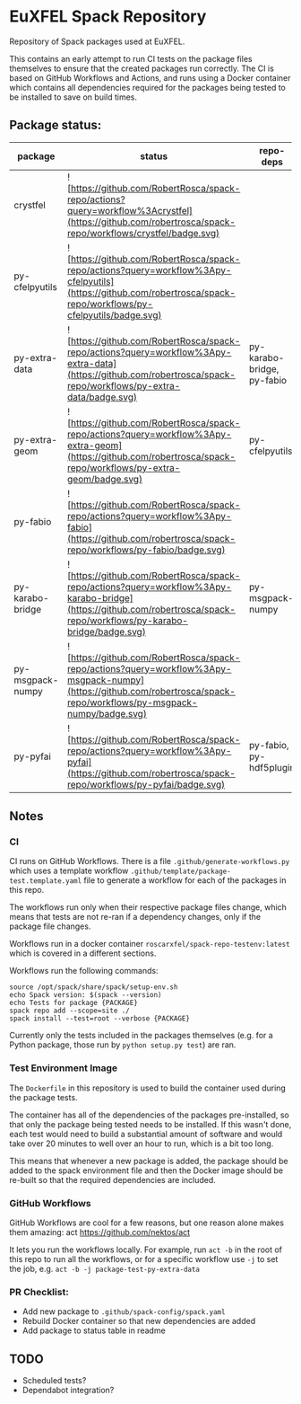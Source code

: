 #  EuXFEL Spack Repository

Repository of Spack packages used at EuXFEL.

This contains an early attempt to run CI tests on the package files themselves
to ensure that the created packages run correctly. The CI is based on GitHub
Workflows and Actions, and runs using a Docker container which contains all
dependencies required for the packages being tested to be installed to save on
build times.

## Package status:

| package          | status                                                                              | repo-deps                   | notes |
|------------------|-------------------------------------------------------------------------------------|-----------------------------|-------|
| crystfel         | ![https://github.com/RobertRosca/spack-repo/actions?query=workflow%3Acrystfel](https://github.com/robertrosca/spack-repo/workflows/crystfel/badge.svg)         |                             | wip   |
| py-cfelpyutils   | ![https://github.com/RobertRosca/spack-repo/actions?query=workflow%3Apy-cfelpyutils](https://github.com/robertrosca/spack-repo/workflows/py-cfelpyutils/badge.svg)   |                             | wip   |
| py-extra-data    | ![https://github.com/RobertRosca/spack-repo/actions?query=workflow%3Apy-extra-data](https://github.com/robertrosca/spack-repo/workflows/py-extra-data/badge.svg)    | py-karabo-bridge, py-fabio  | wip   |
| py-extra-geom    | ![https://github.com/RobertRosca/spack-repo/actions?query=workflow%3Apy-extra-geom](https://github.com/robertrosca/spack-repo/workflows/py-extra-geom/badge.svg)    | py-cfelpyutils              | wip   |
| py-fabio         | ![https://github.com/RobertRosca/spack-repo/actions?query=workflow%3Apy-fabio](https://github.com/robertrosca/spack-repo/workflows/py-fabio/badge.svg)         |                             | wip   |
| py-karabo-bridge | ![https://github.com/RobertRosca/spack-repo/actions?query=workflow%3Apy-karabo-bridge](https://github.com/robertrosca/spack-repo/workflows/py-karabo-bridge/badge.svg) | py-msgpack-numpy            | wip   |
| py-msgpack-numpy | ![https://github.com/RobertRosca/spack-repo/actions?query=workflow%3Apy-msgpack-numpy](https://github.com/robertrosca/spack-repo/workflows/py-msgpack-numpy/badge.svg) |                             | wip   |
| py-pyfai         | ![https://github.com/RobertRosca/spack-repo/actions?query=workflow%3Apy-pyfai](https://github.com/robertrosca/spack-repo/workflows/py-pyfai/badge.svg)         | py-fabio, py-hdf5plugin     | wip   |

## Notes

### CI

CI runs on GitHub Workflows. There is a file `.github/generate-workflows.py`
which uses a template workflow `.github/template/package-test.template.yaml`
file to generate a workflow for each of the packages in this repo.

The workflows run only when their respective package files change, which means
that tests are not re-ran if a dependency changes, only if the package file
changes.

Workflows run in a docker container `roscarxfel/spack-repo-testenv:latest` which
is covered in a different sections.

Workflows run the following commands:

```
source /opt/spack/share/spack/setup-env.sh
echo Spack version: $(spack --version)
echo Tests for package {PACKAGE}
spack repo add --scope=site ./
spack install --test=root --verbose {PACKAGE}
```
Currently only the tests included in the packages themselves (e.g. for a
Python package, those run by `python setup.py test`) are ran.

### Test Environment Image

The `Dockerfile` in this repository is used to build the container used during
the package tests.

The container has all of the dependencies of the packages pre-installed, so that
only the package being tested needs to be installed. If this wasn't done, each
test would need to build a substantial amount of software and would take over 20
minutes to well over an hour to run, which is a bit too long.

This means that whenever a new package is added, the package should be added to
the spack environment file and then the Docker image should be re-built so that
the required dependencies are included.

### GitHub Workflows

GitHub Workflows are cool for a few reasons, but one reason alone makes them
amazing: act https://github.com/nektos/act

It lets you run the workflows locally. For example, run `act -b` in the root of
this repo to run all the workflows, or for a specific workflow use `-j` to set
the job, e.g. `act -b -j package-test-py-extra-data`

### PR Checklist:

- Add new package to `.github/spack-config/spack.yaml`
- Rebuild Docker container so that new dependencies are added
- Add package to status table in readme

## TODO

- Scheduled tests?
- Dependabot integration?
